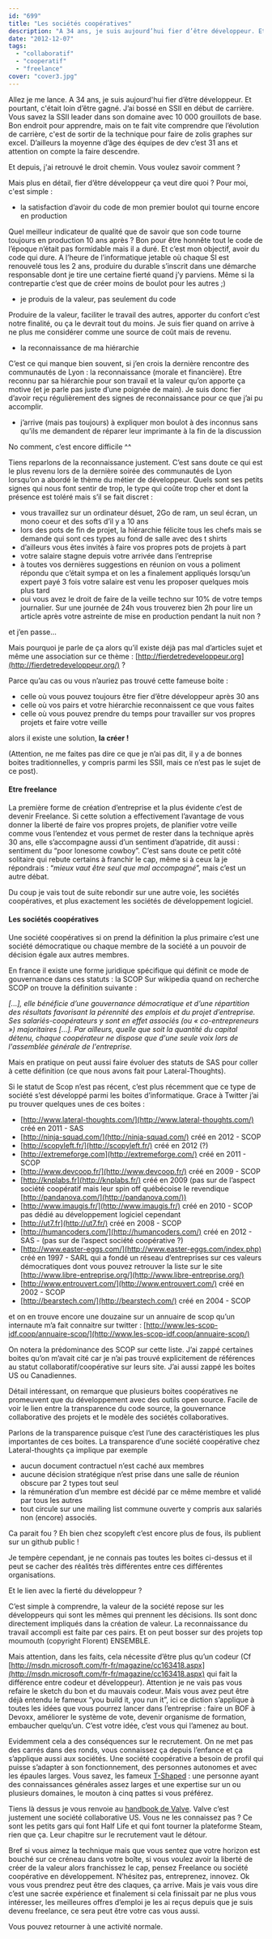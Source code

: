 ```yaml
---
id: "699"
title: "Les sociétés coopératives"
description: "A 34 ans, je suis aujourd’hui fier d’être développeur. Et pourtant, c'était loin d’être gagné."
date: "2012-12-07"
tags: 
  - "collaboratif"
  - "cooperatif"
  - "freelance"
cover: "cover3.jpg"
---
```


Allez je me lance. A 34 ans, je suis aujourd'hui fier d’être développeur. Et pourtant, c'était loin d’être gagné. J’ai bossé en SSII en début de carrière. Vous savez la SSII leader dans son domaine avec 10 000 grouillots de base. Bon endroit pour apprendre, mais on te fait vite comprendre que l’évolution de carrière, c'est de sortir de la technique pour faire de zolis graphes sur excel. D’ailleurs la moyenne d’âge des équipes de dev c’est 31 ans et attention on compte la faire descendre.

Et depuis, j'ai retrouvé le droit chemin. Vous voulez savoir comment ?

Mais plus en détail, fier d’être développeur ça veut dire quoi ? Pour moi, c'est simple :

- la satisfaction d’avoir du code de mon premier boulot qui tourne encore en production

Quel meilleur indicateur de qualité que de savoir que son code tourne toujours en production 10 ans après ? Bon pour être honnête tout le code de l’époque n’était pas formidable mais il a duré. Et c’est mon objectif, avoir du code qui dure. A l’heure de l’informatique jetable où chaque SI est renouvelé tous les 2 ans, produire du durable s’inscrit dans une démarche responsable dont je tire une certaine fierté quand j’y parviens. Même si la contrepartie c’est que de créer moins de boulot pour les autres ;)

- je produis de la valeur, pas seulement du code

Produire de la valeur, faciliter le travail des autres, apporter du confort c’est notre finalité, ou ça le devrait tout du moins. Je suis fier quand on arrive à ne plus me considérer comme une source de coût mais de revenu.

- la reconnaissance de ma hiérarchie

C’est ce qui manque bien souvent, si j’en crois la dernière rencontre des communautés de Lyon : la reconnaissance (morale et financière). Etre reconnu par sa hiérarchie pour son travail et la valeur qu’on apporte ça motive (et je parle pas juste d’une poignée de main). Je suis donc fier d’avoir reçu régulièrement des signes de reconnaissance pour ce que j’ai pu accomplir.

- j’arrive (mais pas toujours) à expliquer mon boulot à des inconnus sans qu’ils me demandent de réparer leur imprimante à la fin de la discussion

No comment, c’est encore difficile ^^

Tiens reparlons de la reconnaissance justement. C’est sans doute ce qui est le plus revenu lors de la dernière soirée des communautés de Lyon lorsqu’on a abordé le thème du métier de développeur. Quels sont ses petits signes qui nous font sentir de trop, le type qui coûte trop cher et dont la présence est toléré mais s’il se fait discret :

- vous travaillez sur un ordinateur désuet, 2Go de ram, un seul écran, un mono coeur et des softs d’il y a 10 ans
- lors des pots de fin de projet, la hiérarchie félicite tous les chefs mais se demande qui sont ces types au fond de salle avec des t shirts
- d’ailleurs vous êtes invités à faire vos propres pots de projets à part
- votre salaire stagne depuis votre arrivée dans l’entreprise
- à toutes vos dernières suggestions en réunion on vous a poliment répondu que c’était sympa et on les a finalement appliqués lorsqu’un expert payé 3 fois votre salaire est venu les proposer quelques mois plus tard
- oui vous avez le droit de faire de la veille techno sur 10% de votre temps journalier. Sur une journée de 24h vous trouverez bien 2h pour lire un article après votre astreinte de mise en production pendant la nuit non ?

et j’en passe...

Mais pourquoi je parle de ça alors qu’il existe déjà pas mal d’articles sujet et même une association sur ce thème : [http://fierdetredeveloppeur.org](http://fierdetredeveloppeur.org/) ?

Parce qu’au cas ou vous n’auriez pas trouvé cette fameuse boite :

- celle où vous pouvez toujours être fier d’être développeur après 30 ans
- celle où vos pairs et votre hiérarchie reconnaissent ce que vous faites
- celle où vous pouvez prendre du temps pour travailler sur  vos propres projets et faire votre veille

alors il existe une solution, **la créer !**

(Attention, ne me faites pas dire ce que je n’ai pas dit, il y a de bonnes boites traditionnelles, y compris parmi les SSII, mais ce n’est pas le sujet de ce post).

#### Etre freelance

La première forme de création d’entreprise et la plus évidente c’est de devenir Freelance. Si cette solution a effectivement l’avantage de vous donner la liberté de faire vos propres projets, de planifier votre veille comme vous l’entendez et vous permet de rester dans la technique après 30 ans, elle s’accompagne aussi d’un sentiment d’apatride, dit aussi : sentiment du “poor lonesome cowboy”. C’est sans doute ce petit côté solitaire qui rebute certains à franchir le cap, même si à ceux la je répondrais : “_mieux vaut être seul que mal accompagné_”, mais c’est un autre débat.

Du coup je vais tout de suite rebondir sur une autre voie, les sociétés coopératives, et plus exactement les sociétés de développement logiciel.

#### Les sociétés coopératives

Une société coopératives si on prend la définition la plus primaire c’est une société démocratique ou chaque membre de la société a un pouvoir de décision égale aux autres membres.

En france il existe une forme juridique spécifique qui définit ce mode de gouvernance dans ces statuts : la SCOP Sur wikipedia quand on recherche SCOP on trouve la définition suivante :

_\[...\], elle bénéficie d’une gouvernance démocratique et d’une répartition des résultats favorisant la pérennité des emplois et du projet d’entreprise. Ses salariés-coopérateurs y sont en effet associés (ou « co-entrepreneurs ») majoritaires \[...\]. Par ailleurs, quelle que soit la quantité du capital détenu, chaque coopérateur ne dispose que d'une seule voix lors de l'assemblée générale de l'entreprise._

Mais en pratique on peut aussi faire évoluer des statuts de SAS pour coller à cette définition (ce que nous avons fait pour Lateral-Thoughts).

Si le statut de Scop n’est pas récent, c’est plus récemment que ce type de société s’est développé parmi les boites d’informatique. Grace à Twitter j’ai pu trouver quelques unes de ces boites :

- [http://www.lateral-thoughts.com/](http://www.lateral-thoughts.com/) créé en 2011 - SAS
- [http://ninja-squad.com/](http://ninja-squad.com/) créé en 2012 - SCOP
- [http://scopyleft.fr/](http://scopyleft.fr/) créé en 2012 (?)
- [http://extremeforge.com](http://extremeforge.com/) créé en 2011 - SCOP
- [http://www.devcoop.fr/](http://www.devcoop.fr/) créé en 2009 - SCOP
- [http://knplabs.fr](http://knplabs.fr/) créé en 2009 (pas sur de l’aspect société coopératif mais leur spin off québécoise le revendique [http://pandanova.com/](http://pandanova.com/))
- [http://www.imaugis.fr/](http://www.imaugis.fr/) créé en 2010 - SCOP pas dédié au développement logiciel cependant
- [http://ut7.fr](http://ut7.fr/) créé en 2008 - SCOP
- [http://humancoders.com/](http://humancoders.com/) créé en 2012 - SAS - (pas sur de l’aspect société coopérative ?)
- [http://www.easter-eggs.com/](http://www.easter-eggs.com/index.php) créé en 1997 - SARL qui a fondé un réseau d’entreprises sur ces valeurs démocratiques dont vous pouvez retrouver la liste sur le site [http://www.libre-entreprise.org/](http://www.libre-entreprise.org/)
- [http://www.entrouvert.com/](http://www.entrouvert.com/) créé en 2002 - SCOP
- [http://bearstech.com/](http://bearstech.com/) créé en 2004 - SCOP

et on en trouve encore une douzaine sur un annuaire de scop qu’un internaute m’a fait connaitre sur twitter : [http://www.les-scop-idf.coop/annuaire-scop/](http://www.les-scop-idf.coop/annuaire-scop/)

On notera la prédominance des SCOP sur cette liste. J’ai zappé certaines boites qu’on m’avait cité car je n’ai pas trouvé explicitement de références au statut collaboratif/coopérative sur leurs site. J’ai aussi zappé les boites US ou Canadiennes.

Détail intéressant, on remarque que plusieurs boites coopératives ne promeuvent que du développement avec des outils open source. Facile de voir le lien entre la transparence du code source, la gouvernance collaborative des projets et le modèle des sociétés collaboratives.

Parlons de la transparence puisque c’est l’une des caractéristiques les plus importantes de ces boites. La transparence d’une société coopérative chez Lateral-thoughts ça implique par exemple

- aucun document contractuel n’est caché aux membres
- aucune décision stratégique n’est prise dans une salle de réunion obscure par 2 types tout seul
- la rémunération d’un membre est décidé par ce même membre et validé par tous les autres
- tout circule sur une mailing list commune ouverte y compris aux salariés non (encore) associés.

Ca parait fou ? Eh bien chez scopyleft c’est encore plus de fous, ils publient sur un github public !

Je tempère cependant, je ne connais pas toutes les boites ci-dessus et il peut se cacher des réalités très différentes entre ces différentes organisations.

Et le lien avec la fierté du développeur ?

C’est simple à comprendre, la valeur de la société repose sur les développeurs qui sont les mêmes qui prennent les décisions. Ils sont donc directement impliqués dans la création de valeur. La reconnaissance du travail accompli est faite par ces pairs. Et on peut bosser sur des projets top moumouth (copyright Florent) ENSEMBLE.

Mais attention, dans les faits, cela nécessite d’être plus qu’un codeur (Cf  [http://msdn.microsoft.com/fr-fr/magazine/cc163418.aspx](http://msdn.microsoft.com/fr-fr/magazine/cc163418.aspx) qui fait la différence entre codeur et développeur). Attention je ne vais pas vous refaire le sketch du bon et du mauvais codeur. Mais vous avez peut être déjà entendu le fameux “you build it, you run it”, ici ce diction s’applique à toutes les idées que vous pourrez lancer dans l’entreprise : faire un BOF à Devoxx, améliorer le système de vote, devenir organisme de formation, embaucher quelqu’un. C’est votre idée, c’est vous qui l’amenez au bout.

Evidemment cela a des conséquences sur le recrutement. On ne met pas des carrés dans des ronds, vous connaissez ça depuis l’enfance et ça s’applique aussi aux sociétés. Une société coopérative a besoin de profil qui puisse s’adapter à son fonctionnement, des personnes autonomes et avec les épaules larges. Vous savez, les fameux [T-Shaped](http://en.wikipedia.org/wiki/T-shaped_skills) : une personne ayant des connaissances générales assez larges et une expertise sur un ou plusieurs domaines, le mouton à cinq pattes si vous préférez.

Tiens là dessus je vous renvoie au [handbook de Valve](http://newcdn.flamehaus.com/Valve_Handbook_LowRes.pdf). Valve c’est justement une société collaborative US. Vous ne les connaissez pas ? Ce sont les petits gars qui font Half Life et qui font tourner la plateforme Steam, rien que ça.  Leur chapitre sur le recrutement vaut le détour.

Bref si vous aimez la technique mais que vous sentez que votre horizon est bouché sur ce créneau dans votre boîte, si vous voulez avoir la liberté de créer de la valeur alors franchissez le cap, pensez Freelance ou société coopérative en développement. N’hésitez pas, entreprenez, innovez. Ok vous vous prendrez peut être des claques, ça arrive. Mais je vais vous dire c’est une sacrée expérience et finalement si cela finissait par ne plus vous intéresser, les meilleures offres d’emploi je les ai reçus depuis que je suis devenu freelance, ce sera peut être votre cas vous aussi.

Vous pouvez retourner à une activité normale.
